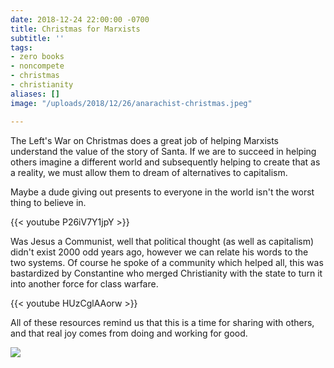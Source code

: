 ```yaml
---
date: 2018-12-24 22:00:00 -0700
title: Christmas for Marxists
subtitle: ''
tags:
- zero books
- noncompete
- christmas
- christianity
aliases: []
image: "/uploads/2018/12/26/anarachist-christmas.jpeg"

---
```

The Left's War on Christmas does a great job of helping Marxists understand the value of the story of Santa. If we are to succeed in helping others imagine a different world and subsequently helping to create that as a reality, we must allow them to dream of alternatives to capitalism.

Maybe a dude giving out presents to everyone in the world isn't the worst thing to believe in.

{{< youtube P26iV7Y1jpY >}}

Was Jesus a Communist, well that political thought (as well as capitalism) didn't exist 2000 odd years ago, however we can relate his words to the two systems. Of course he spoke of a community which helped all, this was bastardized by Constantine who merged Christianity with the state to turn it into another force for class warfare.

{{< youtube HUzCglAAorw >}}

All of these resources remind us that this is a time for sharing with others, and that real joy comes from doing and working for good.

![](/uploads/2018/12/26/kropotkin-christmas.jpeg)